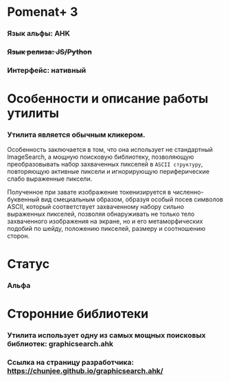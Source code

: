 # Pomenat+ 3

### Язык альфы: **AHK**

### ~~Язык релиза: **JS/Python**~~

### Интерфейс: **нативный**

# Особенности и описание работы утилиты
### Утилита является обычным кликером.

Особенность заключается в том, что она использует не стандартный ImageSearch, а мощную поисковую библиотеку, позволяющую преобразовывать набор захваченных пикселей в `ASCII структуру`, повторяющую активные пиксели и игнорирующую периферические слабо выраженные пиксели.

Полученное при завате изображение токенизируется в численно-буквенный вид смециальным образом, образуя особый посев символов ASCII, который соответствует захваченному набору сильно выраженных пикселей, позволяя обнаруживать не только тело захваченного изображения на экране, но и его метаморфических подобий по шейду, положению пикселей, размеру и соотношению сторон.

# Статус
### Альфа

# Сторонние библиотеки
### Утилита использует одну из самых мощных поисковых библиотек: **graphicsearch.ahk**

### Ссылка на страницу разработчика: https://chunjee.github.io/graphicsearch.ahk/
